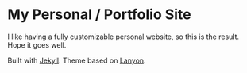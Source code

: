 # My Personal / Portfolio Site

I like having a fully customizable personal website, so this is the result. Hope it goes well.

Built with [Jekyll](https://jekyllrb.com/). Theme based on [Lanyon](https://github.com/poole/lanyon).
